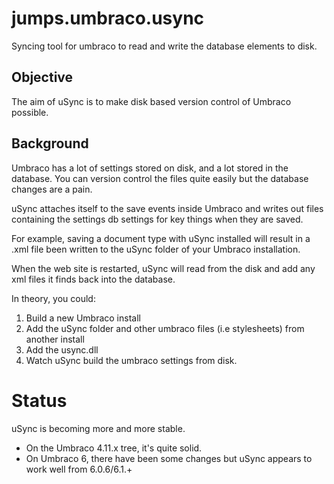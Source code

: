 jumps.umbraco.usync
===================

Syncing tool for umbraco to read and write the database elements to disk.

Objective
---------
The aim of uSync is to make disk based version control of Umbraco possible. 

Background
-----------
Umbraco has a lot of settings stored on disk, and a lot stored in the database. You can version control the
files quite easily but the database changes are a pain. 

uSync attaches itself to the save events inside Umbraco and writes out files containing the settings db settings
for key things when they are saved. 

For example, saving a document type with uSync installed will result in a .xml file been written to the uSync folder
of your Umbraco installation. 

When the web site is restarted, uSync will read from the disk and add any xml files it finds back into the database.

In theory, you could: 

1. Build a new Umbraco install
3. Add the uSync folder and other umbraco files (i.e stylesheets) from another install
2. Add the usync.dll
4. Watch uSync build the umbraco settings from disk. 

Status
======
uSync is becoming more and more stable. 

* On the Umbraco 4.11.x tree, it's quite solid. 
* On Umbraco 6, there have been some changes but uSync appears to work well from 6.0.6/6.1.+


